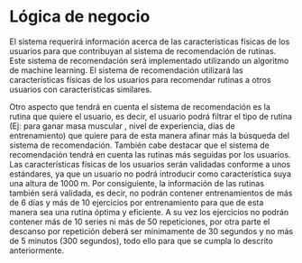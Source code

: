 # Lógica de negocio

El sistema requerirá información acerca de las características físicas de los usuarios para que contribuyan al sistema de recomendación de rutinas. Este sistema de recomendación 
será implementado utilizando un algoritmo de machine learning. El sistema de recomendación utilizará las características físicas de los usuarios para recomendar rutinas a otros 
usuarios con características similares.

Otro aspecto que tendrá en cuenta el sistema de recomendación es la rutina que quiere el usuario, es decir, el usuario podrá filtrar el tipo de rutina (Ej: para ganar masa muscular
, nivel de experiencia, días de entrenamiento) que quiere para de esta manera afinar más la búsqueda del sistema de recomendación. 
También cabe destacar que el sistema de recomendación tendrá en cuenta las rutinas más seguidas por los usuarios.
Las características físicas de los usuarios serán validadas conforme a unos estándares, ya que un usuario no podrá introducir como característica suya una altura de 1000 m. 
Por consiguiente, la información de las rutinas también será validada, es decir, no podrán contener entrenamientos de más de 6 días y más de 10 ejercicios por entrenamiento 
para que de esta manera sea una rutina óptima y eficiente. A su vez los ejercicios no podrán contener más de 10 series ni más de 50 repeticiones, 
por otra parte el descanso por repetición deberá ser mínimamente de 30 segundos y no más de 5 minutos (300 segundos), todo ello para que se cumpla lo descrito anteriormente.
